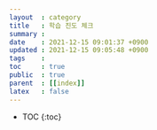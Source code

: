 ```yaml
---
layout  : category
title   : 학습 진도 체크
summary : 
date    : 2021-12-15 09:01:37 +0900
updated : 2021-12-15 09:05:48 +0900
tags    : 
toc     : true
public  : true
parent  : [[index]]
latex   : false
---
```

* TOC
{:toc}
